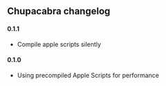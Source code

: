 ## Chupacabra changelog

#### 0.1.1
 - Compile apple scripts silently

#### 0.1.0
 - Using precompiled Apple Scripts for performance